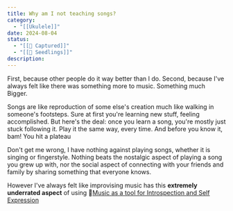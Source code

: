 ```yaml
---
title: Why am I not teaching songs?
category:
  - "[[Ukulele]]"
date: 2024-08-04
status:
  - "[[📝 Captured]]"
  - "[[🌱 Seedlings]]"
description: 
---
```







First, because other people do it way better than I do. 
Second, because I've always felt like there was something more to music. Something much Bigger. 

Songs are like reproduction of some else's creation much like walking in someone's footsteps. Sure at first
you're learning new stuff, feeling accomplished. But here's the deal: once you learn a song, you're mostly just stuck following it. Play it the same way, every time. And before you know it, bam! You hit a plateau

Don't get me wrong, I have nothing against playing songs, whether it is singing or fingerstyle. Nothing beats the nostalgic aspect of playing a song you grew up with, nor the social aspect of connecting with your friends and family by sharing something that everyone knows.

However I've always felt like improvising music has this **extremely underrated aspect** of using 📝[Music as a tool for Introspection and Self Expression](selfexpression.md)